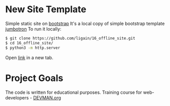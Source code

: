# New Site Template
  
Simple static site on  [bootstrap](https://getbootstrap.com)
It's a local copy of simple bootstrap template [jumbotron](https://getbootstrap.com/docs/3.3/examples/jumbotron/)
To run it locally: 
```bash
$ git clone https://github.com/ligain/16_offline_site.git
$ cd 16_offline_site/
$ python3 -m http.server
```
Open [link](http://127.0.0.1:8000/) in a new tab.
  
# Project Goals  
  
The code is written for educational purposes. Training course for web-developers - [DEVMAN.org](https://devman.org)
